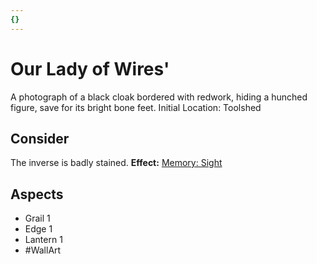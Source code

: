 ```yaml
---
{}
---
```

# Our Lady of Wires'
A photograph of a black cloak bordered with redwork, hiding a hunched figure, save for its bright bone feet.
Initial Location: Toolshed
## Consider
The inverse is badly stained.
**Effect:** [Memory: Sight](https://uadaf.theevilroot.xyz/rowenarium/elements/mem.sight)
## Aspects
- Grail 1
- Edge 1
- Lantern 1
- #WallArt